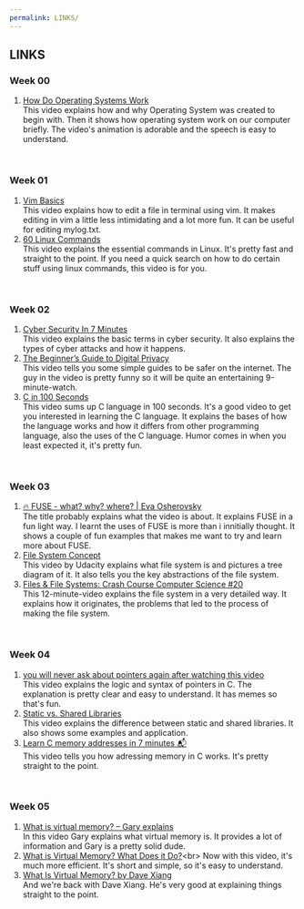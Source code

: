 ```yaml
---
permalink: LINKS/
---
```

## LINKS
### **Week 00**
1. [How Do Operating Systems Work](https://youtu.be/GjNp0bBrjmU?si=6nXkCsPxV8Dgh-05)<br>
This video explains how and why Operating System was created to begin with. Then it shows how operating system work on our computer briefly. The video's animation is adorable and the speech is easy to understand.
<br>

### **Week 01**
1. [Vim Basics](https://youtu.be/ggSyF1SVFr4?si=Kgv_VaHd0VOcjdqp)<br>
This video explains how to edit a file in terminal using vim. It makes editing in vim a little less intimidating and a lot more fun. It can be useful for editing mylog.txt.
2. [60 Linux Commands](https://youtu.be/gd7BXuUQ91w?si=ns0MvPndzp0LcUWY)<br>
This video explains the essential commands in Linux. It's pretty fast and straight to the point. If you need a quick search on how to do certain stuff using linux commands, this video is for you.
<br>

### **Week 02**
1. [Cyber Security In 7 Minutes](https://youtu.be/inWWhr5tnEA?si=7kse4AdLcJZefLoh)<br>
This video explains the basic terms in cyber security. It also explains the types of cyber attacks and how it happens.
2. [The Beginner’s Guide to Digital Privacy](https://youtu.be/u8_9AQYLSbo?si=V54nwmlaSm9_NDBS)<br>
This video tells you some simple guides to be safer on the internet. The guy in the video is pretty funny so it will be quite an entertaining 9-minute-watch.
3. [C in 100 Seconds](https://youtu.be/U3aXWizDbQ4?si=W-kHRDko7FQ6KoFM)<br>
This video sums up C language in 100 seconds. It's a good video to get you interested in learning the C language. It explains the bases of how the language works and how it differs from other programming language, also the uses of the C language. Humor comes in when you least expected it, it's pretty fun.
<br>

### **Week 03**
1. [🔥 FUSE - what? why? where? | Eva Osherovsky](https://youtu.be/1zvOdR02hk4?si=ca1NlNT3mBqjwGI4)<br>
The title probably explains what the video is about. It explains FUSE in a fun light way. I learnt the uses of FUSE is more than i innitially thought. It shows a couple of fun examples that makes me want to try and learn more about FUSE.
2. [File System Concept](https://youtu.be/mzUyMy7Ihk0?si=-eJL6fHXuL8Y5zH6)<br>
This video by Udacity explains what file system is and pictures a tree diagram of it. It also tells you the key abstractions of the file system.
3. [Files & File Systems: Crash Course Computer Science #20](https://youtu.be/KN8YgJnShPM?si=LFXHFzz0n_Be4AiB)<br>
This 12-minute-video explains the file system in a very detailed way. It explains how it originates, the problems that led to the process of making the file system.
<br>

### **Week 04**
1. [you will never ask about pointers again after watching this video](https://youtu.be/2ybLD6_2gKM?si=eesOOvuWVjFnnVJi)<br>
This video explains the logic and syntax of pointers in C. The explanation is pretty clear and easy to understand. It has memes so that's fun.
2. [Static vs. Shared Libraries](https://youtu.be/-vp9cFQCQCo?si=Djmyl7qU6v5yyE4b)<br>
This video explains the difference between static and shared libraries. It also shows some examples and application.
3. [Learn C memory addresses in 7 minutes 📬](https://youtu.be/1KVpi0VN82E?si=bj6pNnTdjV-EMjSn)<br>
This video tells you how adressing memory in C works. It's pretty straight to the point.
<br>

### **Week 05**
1. [What is virtual memory? – Gary explains](https://youtu.be/2quKyPnUShQ?si=OxgccFpXyJOAzV8c)<br>
In this video Gary explains what virtual memory is. It provides a lot of information and Gary is a pretty solid dude.
2. [What is Virtual Memory? What Does it Do?](https://youtu.be/qeOBEOBJREs?si=GzjJBTKlWPQhvxQ_)<br>
Now with this video, it's much more efficient. It's short and simple, so it's easy to understand.
3. [What Is Virtual Memory? by Dave Xiang](https://youtu.be/PCykFmyb7vY?si=VJz7qmKEUOiwkLxc)<br>
And we're back with Dave Xiang. He's very good at explaining things straight to the point.
<br>
